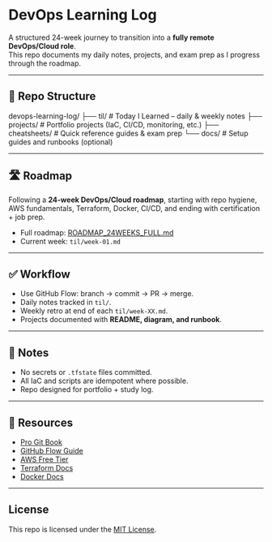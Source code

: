 # DevOps Learning Log

A structured 24-week journey to transition into a **fully remote DevOps/Cloud role**.  
This repo documents my daily notes, projects, and exam prep as I progress through the roadmap.

---

## 📂 Repo Structure

devops-learning-log/
├── til/ # Today I Learned – daily & weekly notes
├── projects/ # Portfolio projects (IaC, CI/CD, monitoring, etc.)
├── cheatsheets/ # Quick reference guides & exam prep
└── docs/ # Setup guides and runbooks (optional)


---

## 🛣️ Roadmap
Following a **24-week DevOps/Cloud roadmap**, starting with repo hygiene, AWS fundamentals, Terraform, Docker, CI/CD, and ending with certification + job prep.

- Full roadmap: [ROADMAP_24WEEKS_FULL.md](./ROADMAP_24WEEKS_FULL.md)
- Current week: `til/week-01.md`

---

## ✅ Workflow
- Use GitHub Flow: branch → commit → PR → merge.
- Daily notes tracked in `til/`.
- Weekly retro at end of each `til/week-XX.md`.
- Projects documented with **README, diagram, and runbook**.

---

## 📌 Notes
- No secrets or `.tfstate` files committed.
- All IaC and scripts are idempotent where possible.
- Repo designed for portfolio + study log.

---

## 📖 Resources
- [Pro Git Book](https://git-scm.com/book/en/v2)  
- [GitHub Flow Guide](https://guides.github.com/introduction/flow/)  
- [AWS Free Tier](https://aws.amazon.com/free)  
- [Terraform Docs](https://developer.hashicorp.com/terraform)  
- [Docker Docs](https://docs.docker.com/get-started/)  

---

## License
This repo is licensed under the [MIT License](./LICENSE).

